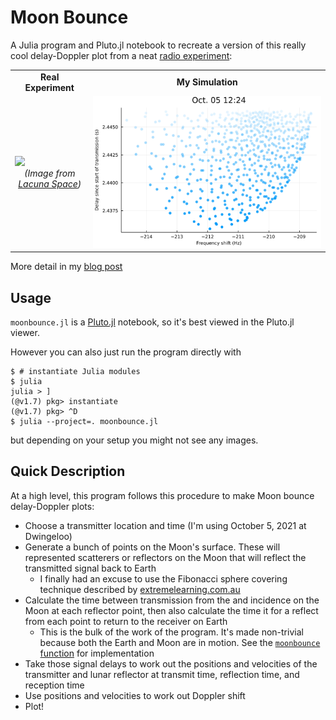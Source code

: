 # Moon Bounce

A Julia program and Pluto.jl notebook to recreate a version of this really cool delay-Doppler plot from a neat [radio experiment](https://lacuna.space/lora-moon-bounce/):

<table>
	<tr><td><center><b>Real Experiment</b></center></td><td><center><b>My Simulation</b></center></td></tr>
	<tr>
		<td>
      <img src="https://lacuna.space/wp-content/uploads/2021/11/lora-delay-doppler-1.jpg"></img>
      </br>
      <center><i>(Image from <a href="https://lacuna.space/lora-moon-bounce/">Lacuna Space</a>)</i></center>
     </td>
		<td><img src="./images/bounce.svg"></img></td>
	</tr>
</table>

More detail in my [blog post](https://jthatch.com/notes/Physics/RecreatingaMoonBounceDelayDopplerPlot.html)

## Usage
`moonbounce.jl` is a [Pluto.jl](https://github.com/fonsp/Pluto.jl) notebook, so it's best viewed in the Pluto.jl viewer.

However you can also just run the program directly with
```
$ # instantiate Julia modules
$ julia
julia > ]
(@v1.7) pkg> instantiate
(@v1.7) pkg> ^D
$ julia --project=. moonbounce.jl
```
but depending on your setup you might not see any images. 

## Quick Description
At a high level, this program follows this procedure to make Moon bounce delay-Doppler plots:
- Choose a transmitter location and time (I'm using October 5, 2021 at Dwingeloo)
- Generate a bunch of points on the Moon's surface. These will represented scatterers or reflectors on the Moon that will reflect the transmitted signal back to Earth
	- I finally had an excuse to use the Fibonacci sphere covering technique described by [extremelearning.com.au](http://extremelearning.com.au/how-to-evenly-distribute-points-on-a-sphere-more-effectively-than-the-canonical-fibonacci-lattice/)
- Calculate the time between transmission from the and incidence on the Moon at each reflector point, then also calculate the time it for a reflect from each point to return to the receiver on Earth
	- This is the bulk of the work of the program. It's made non-trivial because both the Earth and Moon are in motion. See the [`moonbounce` function](https://github.com/ThatcherC/moonbounce/blob/48688d414786b0718ffac4e45cb88695413b9253/moonbounce.jl#L140-L200) for implementation
- Take those signal delays to work out the positions and velocities of the transmitter and lunar reflector at transmit time, reflection time, and reception time
- Use positions and velocities to work out Doppler shift
- Plot!

